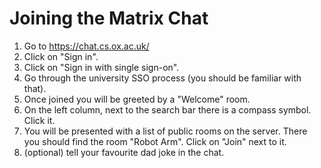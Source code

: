 # Joining the Matrix Chat

1. Go to https://chat.cs.ox.ac.uk/
2. Click on "Sign in".
3. Click on "Sign in with single sign-on".
4. Go through the university SSO process (you should be familiar with that).
5. Once joined you will be greeted by a "Welcome" room.
6. On the left column, next to the search bar there is a compass symbol. Click it.
7. You will be presented with a list of public rooms on the server.
There you should find the room "Robot Arm". Click on "Join" next to it.
8. (optional) tell your favourite dad joke in the chat.
